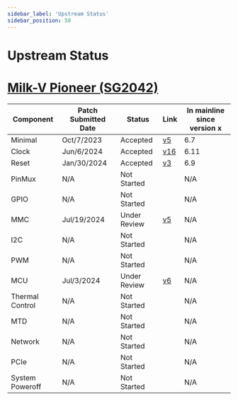 ```yaml
---
sidebar_label: 'Upstream Status'
sidebar_position: 50
---
```


# Upstream Status

# [Milk-V Pioneer (SG2042)](https://milkv.io/docs/pioneer/overview)

| Component      | Patch Submitted Date | Status       | Link      | In mainline since version x |
|----------------|----------------------|--------------|-----------|-----------------------------|
| Minimal        | Oct/7/2023           | Accepted     | [v5][p1]  | 6.7                         |
| Clock          | Jun/6/2024           | Accepted     | [v16][p2] | 6.11                        |
| Reset          | Jan/30/2024          | Accepted     | [v3][p3]  | 6.9                         |
| PinMux         | N/A                  | Not Started  |           | N/A                         |
| GPIO           | N/A                  | Not Started  |           | N/A                         |
| MMC            | Jul/19/2024          | Under Review | [v5][p5]  | N/A                         |
| I2C            | N/A                  | Not Started  |           | N/A                         |
| PWM            | N/A                  | Not Started  |           | N/A                         |
| MCU            | Jul/3/2024           | Under Review | [v6][p4]  | N/A                         |
| Thermal Control| N/A                  | Not Started  |           | N/A                         |
| MTD            | N/A                  | Not Started  |           | N/A                         |
| Network        | N/A                  | Not Started  |           | N/A                         |
| PCIe           | N/A                  | Not Started  |           | N/A                         |
| System Poweroff| N/A                  | Not Started  |           | N/A                         |

[p1]:https://lore.kernel.org/linux-riscv/cover.1696663037.git.unicorn_wang@outlook.com/
[p2]:https://lore.kernel.org/linux-riscv/cover.1717661798.git.unicorn_wang@outlook.com/
[p3]:https://lore.kernel.org/linux-riscv/cover.1706577450.git.unicorn_wang@outlook.com/
[p4]:https://lore.kernel.org/linux-riscv/IA1PR20MB4953967EA6AF3A6EFAE6AB10BBDD2@IA1PR20MB4953.namprd20.prod.outlook.com/
[p5]:https://lore.kernel.org/linux-riscv/cover.1721377374.git.unicorn_wang@outlook.com/

[d1]:https://lore.kernel.org/linux-riscv/20231006121449.721-1-jszhang@kernel.org/
[d2]:https://lore.kernel.org/lkml/IA1PR20MB4953512A4DCAF293D7B1CBC2BB262@IA1PR20MB4953.namprd20.prod.outlook.com/
[d3]:https://lore.kernel.org/linux-riscv/20231113005503.2423-1-jszhang@kernel.org/
[d4]:https://lore.kernel.org/linux-riscv/20231119131332.999-1-jszhang@kernel.org/
[d5]:https://lore.kernel.org/linux-riscv/20240428060848.706573-1-qiujingbao.dlmu@gmail.com/
[d6]:https://lore.kernel.org/linux-riscv/DM6PR20MB23167ABF18C1F004A5710D4FAB7A2@DM6PR20MB2316.namprd20.prod.outlook.com/
[d7]:https://lore.kernel.org/linux-riscv/DM6PR20MB2316366FC9ADCBC7B6E9C289AB7A2@DM6PR20MB2316.namprd20.prod.outlook.com/
[d8]:https://lore.kernel.org/linux-riscv/IA1PR20MB49535F9918829FA524BDB02ABBA82@IA1PR20MB4953.namprd20.prod.outlook.com/
[d9]:https://lore.kernel.org/linux-riscv/IA1PR20MB49539A9C5F5CFF6644ED2C2ABB442@IA1PR20MB4953.namprd20.prod.outlook.com/
[d10]:https://lore.kernel.org/linux-pwm/20240501083242.773305-1-qiujingbao.dlmu@gmail.com/
[d11]:https://lore.kernel.org/linux-riscv/PH7PR20MB4962F822A64CB127911978AABB4E2@PH7PR20MB4962.namprd20.prod.outlook.com/
[d12]:https://lore.kernel.org/linux-riscv/20240217144202.3808-1-jszhang@kernel.org/
[d13]:https://lore.kernel.org/linux-riscv/20240217144826.3944-1-jszhang@kernel.org/
[d14]:https://lore.kernel.org/linux-riscv/IA1PR20MB4953C1E5F9EAA3699EA1D3DDBBD5A@IA1PR20MB4953.namprd20.prod.outlook.com/
[d15]:https://lore.kernel.org/linux-riscv/IA1PR20MB495359880A3A8C4947702BB5BB042@IA1PR20MB4953.namprd20.prod.outlook.com/
[d16]:https://lore.kernel.org/linux-riscv/IA1PR20MB49537ED844CEBF19880326CEBB352@IA1PR20MB4953.namprd20.prod.outlook.com/
[d17]:https://lore.kernel.org/lkml/IA1PR20MB4953BD73E12B8A1CDBD9E1A3BB042@IA1PR20MB4953.namprd20.prod.outlook.com/
[d18]:https://lore.kernel.org/linux-riscv/IA1PR20MB4953C1876484E149AA390DD5BB1D2@IA1PR20MB4953.namprd20.prod.outlook.com/
[d19]:https://lore.kernel.org/linux-riscv/20240421055710.143617-1-michael.opdenacker@bootlin.com/
[d20]:https://lore.kernel.org/linux-riscv/20240427075426.662671-1-qiujingbao.dlmu@gmail.com/
[d21]:https://lore.kernel.org/linux-riscv/SEYPR01MB422158B2766DA03728AD90CBD7A22@SEYPR01MB4221.apcprd01.prod.exchangelabs.com/
[d23]:https://lore.kernel.org/linux-riscv/SYBP282MB223825D5903777B937A8A377C4A02@SYBP282MB2238.AUSP282.PROD.OUTLOOK.COM/
[d24]:https://lore.kernel.org/linux-riscv/20240705-sg2002-adc-v2-0-83428c20a9b2@bootlin.com/

[h1]:https://lore.kernel.org/linux-riscv/IA1PR20MB495399CAF2EEECC206ADA7ABBBD5A@IA1PR20MB4953.namprd20.prod.outlook.com/
[h2]:https://lore.kernel.org/linux-riscv/IA1PR20MB49538AC83C5DB314D10F7186BBA92@IA1PR20MB4953.namprd20.prod.outlook.com/

[l1]:https://lore.kernel.org/linux-riscv/20240711-sg2002-v4-0-d97ec2367095@bootlin.com/
